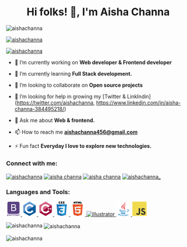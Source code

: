 <h1 align="center">Hi folks! 👋, I'm Aisha Channa</h1>
<p align="left"> <img src="https://komarev.com/ghpvc/?username=aishachanna&label=Profile%20views&color=0e75b6&style=flat" alt="aishachanna" /> </p>

<p align="left"> <a href="https://github.com/ryo-ma/github-profile-trophy"><img src="https://github-profile-trophy.vercel.app/?username=aishachanna" alt="aishachanna" /></a> </p>

<p align="left"> <a href="https://twitter.com/aishachanna" target="blank"><img src="https://img.shields.io/twitter/follow/aishachanna?logo=twitter&style=for-the-badge" alt="aishachanna" /></a> </p>

- 🔭 I’m currently working on **Web developer & Frontend developer**

- 🌱 I’m currently learning **Full Stack development.**

- 👯 I’m looking to collaborate on **Open source projects**

- 🤝 I’m looking for help in growing my [Twitter & LinkIndin](https://twitter.com/aishachanna, https://www.linkedin.com/in/aisha-channa-384495218/)

- 💬 Ask me about **Web & frontend.**

- 📫 How to reach me **aishachanna456@gmail.com**

- ⚡ Fun fact **Everyday I love to explore new technologies.**

<h3 align="left">Connect with me:</h3>
<p align="left">
<a href="https://twitter.com/aishachanna" target="blank"><img align="center" src="https://raw.githubusercontent.com/rahuldkjain/github-profile-readme-generator/master/src/images/icons/Social/twitter.svg" alt="aishachanna" height="30" width="40" /></a>
<a href="https://linkedin.com/in/aisha channa" target="blank"><img align="center" src="https://raw.githubusercontent.com/rahuldkjain/github-profile-readme-generator/master/src/images/icons/Social/linked-in-alt.svg" alt="aisha channa" height="30" width="40" /></a>
<a href="https://fb.com/aisha channa" target="blank"><img align="center" src="https://raw.githubusercontent.com/rahuldkjain/github-profile-readme-generator/master/src/images/icons/Social/facebook.svg" alt="aisha channa" height="30" width="40" /></a>
<a href="https://instagram.com/aishachanna_" target="blank"><img align="center" src="https://raw.githubusercontent.com/rahuldkjain/github-profile-readme-generator/master/src/images/icons/Social/instagram.svg" alt="aishachanna_" height="30" width="40" /></a>
</p>

<h3 align="left">Languages and Tools:</h3>
<p align="left"> <a href="https://getbootstrap.com" target="_blank"> <img src="https://raw.githubusercontent.com/devicons/devicon/master/icons/bootstrap/bootstrap-plain-wordmark.svg" alt="bootstrap" width="40" height="40"/> </a> <a href="https://www.cprogramming.com/" target="_blank"> <img src="https://raw.githubusercontent.com/devicons/devicon/master/icons/c/c-original.svg" alt="c" width="40" height="40"/> </a> <a href="https://www.w3schools.com/cpp/" target="_blank"> <img src="https://raw.githubusercontent.com/devicons/devicon/master/icons/cplusplus/cplusplus-original.svg" alt="cplusplus" width="40" height="40"/> </a> <a href="https://www.w3schools.com/css/" target="_blank"> <img src="https://raw.githubusercontent.com/devicons/devicon/master/icons/css3/css3-original-wordmark.svg" alt="css3" width="40" height="40"/> </a> <a href="https://www.w3.org/html/" target="_blank"> <img src="https://raw.githubusercontent.com/devicons/devicon/master/icons/html5/html5-original-wordmark.svg" alt="html5" width="40" height="40"/> </a> <a href="https://www.adobe.com/in/products/illustrator.html" target="_blank"> <img src="https://www.vectorlogo.zone/logos/adobe_illustrator/adobe_illustrator-icon.svg" alt="illustrator" width="40" height="40"/> </a> <a href="https://www.java.com" target="_blank"> <img src="https://raw.githubusercontent.com/devicons/devicon/master/icons/java/java-original.svg" alt="java" width="40" height="40"/> </a> <a href="https://developer.mozilla.org/en-US/docs/Web/JavaScript" target="_blank"> <img src="https://raw.githubusercontent.com/devicons/devicon/master/icons/javascript/javascript-original.svg" alt="javascript" width="40" height="40"/> </a> </p>

<p><img align="left" src="https://github-readme-stats.vercel.app/api/top-langs?username=aishachanna&show_icons=true&locale=en&layout=compact" alt="aishachanna" /></p>

<p>&nbsp;<img align="center" src="https://github-readme-stats.vercel.app/api?username=aishachanna&show_icons=true&locale=en" alt="aishachanna" /></p>

<p><img align="center" src="https://github-readme-streak-stats.herokuapp.com/?user=aishachanna&" alt="aishachanna" /></p>

